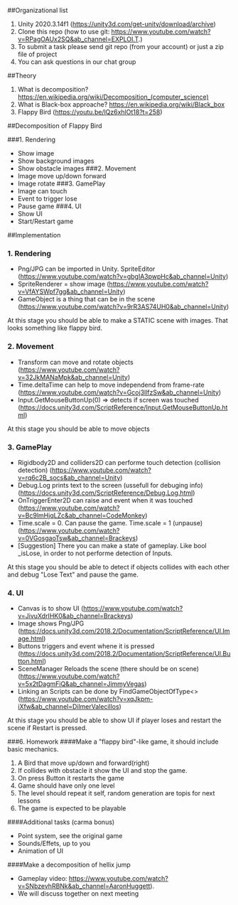 ##Organizational list
1. Unity 2020.3.14f1 (https://unity3d.com/get-unity/download/archive)
2. Clone this repo (how to use git: https://www.youtube.com/watch?v=RPagOAUx2SQ&ab_channel=EXPLOI.T.)
3. To submit a task please send git repo (from your account) or just a zip file of project
4. You can ask questions in our chat group

##Theory
1. What is decomposition? https://en.wikipedia.org/wiki/Decomposition_(computer_science)
2. What is Black-box approache? https://en.wikipedia.org/wiki/Black_box
3. Flappy Bird  (https://youtu.be/lQz6xhlOt18?t=258)

##Decomposition of Flappy Bird
  
###1. Rendering
- Show image
- Show background images
- Show obstacle images
###2. Movement
- Image move up/down forward
- Image rotate
###3. GamePlay
- Image can touch
- Event to trigger lose
- Pause game
###4. UI
- Show UI 
- Start/Restart game
    
##Implementation

### 1. Rendering
- Png/JPG can be imported in Unity. SpriteEditor (https://www.youtube.com/watch?v=gbgIA3pwpHc&ab_channel=Unity)
- SpriteRenderer = show image (https://www.youtube.com/watch?v=VfAYSWpf7gg&ab_channel=Unity)
- GameObject is a thing that can be in the scene (https://www.youtube.com/watch?v=9rR3AS74UH0&ab_channel=Unity)
   
At this stage you should be able to make a STATIC scene with images. That looks something like flappy bird.

### 2. Movement
- Transform can move and rotate objects (https://www.youtube.com/watch?v=32JkMANaMpk&ab_channel=Unity)
- Time.deltaTime can help to move independend from frame-rate (https://www.youtube.com/watch?v=Gcoj3llfzSw&ab_channel=Unity)
- Input.GetMouseButtonUp(0) => detects if screen was touched (https://docs.unity3d.com/ScriptReference/Input.GetMouseButtonUp.html)

At this stage you should be able to move objects

### 3. GamePlay
- Rigidbody2D and colliders2D can performe touch detection (collision detection) (https://www.youtube.com/watch?v=rq6c2B_socs&ab_channel=Unity)
- Debug.Log prints text to the screen (ussefull for debuging info) (https://docs.unity3d.com/ScriptReference/Debug.Log.html)
- OnTriggerEnter2D can raise and event when it was touched (https://www.youtube.com/watch?v=Bc9lmHjqLZc&ab_channel=CodeMonkey)
- Time.scale = 0. Can pause the game. Time.scale = 1 (unpause) (https://www.youtube.com/watch?v=0VGosgaoTsw&ab_channel=Brackeys)
- [Suggestion] There you can make a state of gameplay. Like bool _isLose, in order to not performe detection of Inputs.

At this stage you should be able to detect if objects collides with each other and debug "Lose Text" and pause the game.

### 4. UI
- Canvas is to show UI (https://www.youtube.com/watch?v=JivuXdrIHK0&ab_channel=Brackeys)
- Image shows Png/JPG (https://docs.unity3d.com/2018.2/Documentation/ScriptReference/UI.Image.html)
- Buttons triggers and event whene it is pressed (https://docs.unity3d.com/2018.2/Documentation/ScriptReference/UI.Button.html)
- SceneManager Reloads the scene (there should be on scene) (https://www.youtube.com/watch?v=5x2tDagmFiQ&ab_channel=JimmyVegas)
- Linking an Scripts can be done by FindGameObjectOfType<> (https://www.youtube.com/watch?v=xqJkpm-iXfw&ab_channel=DilmerValecillos)

At this stage you should be able to show UI if player loses and restart the scene if Restart is pressed.

###6. Homework
####Make a "flappy bird"-like game, it should include basic mechanics.
1. A Bird that move up/down and forward(right)
2. If collides with obstacle it show the UI and stop the game.
3. On press Button it restarts the game
4. Game should have only one level
5. The level should repeat it self, random generation are topis for next lessons 
6. The game is expected to be playable

####Additional tasks (carma bonus)
- Point system, see the original game
- Sounds/Effets, up to you
- Animation of UI

####Make a decomposition of hellix jump 
- Gameplay video: https://www.youtube.com/watch?v=SNbzevhRBNk&ab_channel=AaronHuggett). 
- We will discuss together on next meeting
